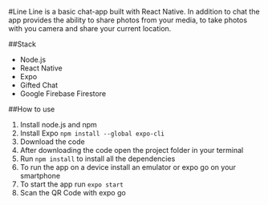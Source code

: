 #Line
Line is a basic chat-app built with React Native. In addition to chat the app provides the ability to share photos from your media, to take photos with you camera and share your current location.


##Stack
- Node.js
- React Native
- Expo
- Gifted Chat
- Google Firebase Firestore

##How to use
1. Install node.js and npm
2. Install Expo `npm install --global expo-cli`
3. Download the code
4. After downloading the code open the project folder in your terminal
5. Run `npm install` to install all the dependencies
6. To run the app on a device install an emulator or expo go on your smartphone
7. To start the app run `expo start`
8. Scan the QR Code with expo go